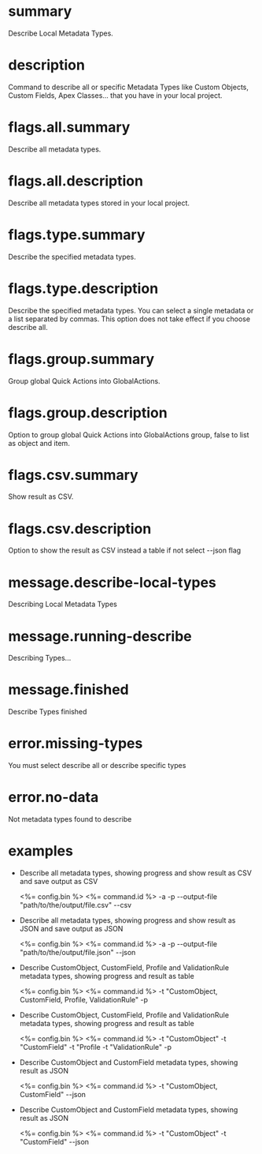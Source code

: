# summary

Describe Local Metadata Types.

# description

Command to describe all or specific Metadata Types like Custom Objects, Custom Fields, Apex Classes... that you have in your local project.

# flags.all.summary

Describe all metadata types.

# flags.all.description

Describe all metadata types stored in your local project.

# flags.type.summary

Describe the specified metadata types.

# flags.type.description

Describe the specified metadata types. You can select a single metadata or a list separated by commas. This option does not take effect if you choose describe all.

# flags.group.summary

Group global Quick Actions into GlobalActions.

# flags.group.description

Option to group global Quick Actions into GlobalActions group, false to list as object and item.

# flags.csv.summary

Show result as CSV.

# flags.csv.description

Option to show the result as CSV instead a table if not select --json flag

# message.describe-local-types

Describing Local Metadata Types

# message.running-describe

Describing Types...

# message.finished

Describe Types finished

# error.missing-types

You must select describe all or describe specific types

# error.no-data

Not metadata types found to describe

# examples

- Describe all metadata types, showing progress and show result as CSV and save output as CSV

  <%= config.bin %> <%= command.id %> -a -p --output-file "path/to/the/output/file.csv" --csv

- Describe all metadata types, showing progress and show result as JSON and save output as JSON

  <%= config.bin %> <%= command.id %> -a -p --output-file "path/to/the/output/file.json" --json

- Describe CustomObject, CustomField, Profile and ValidationRule metadata types, showing progress and result as table

  <%= config.bin %> <%= command.id %> -t "CustomObject, CustomField, Profile, ValidationRule" -p

- Describe CustomObject, CustomField, Profile and ValidationRule metadata types, showing progress and result as table

  <%= config.bin %> <%= command.id %> -t "CustomObject" -t "CustomField" -t "Profile -t "ValidationRule" -p

- Describe CustomObject and CustomField metadata types, showing result as JSON

  <%= config.bin %> <%= command.id %> -t "CustomObject, CustomField" --json

- Describe CustomObject and CustomField metadata types, showing result as JSON

  <%= config.bin %> <%= command.id %> -t "CustomObject" -t "CustomField" --json
